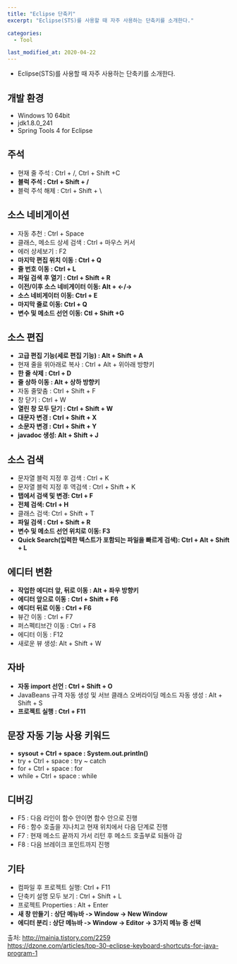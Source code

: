 ```yaml
---
title: "Eclipse 단축키"
excerpt: "Eclipse(STS)를 사용할 때 자주 사용하는 단축키를 소개한다."

categories:
  - Tool

last_modified_at: 2020-04-22
---
```

- Eclipse(STS)를 사용할 때 자주 사용하는 단축키를 소개한다.


## 개발 환경
- Windows 10 64bit
- jdk1.8.0_241
- Spring Tools 4 for Eclipse



## 주석
- 현재 줄 주석 : Ctrl + /, Ctrl + Shift +C
- **블럭 주석 : Ctrl + Shift + /**
- 블럭 주석 해제 : Ctrl + Shift + \



## 소스 네비게이션
- 자동 추천 : Ctrl + Space
- 클래스, 메소드 상세 검색 : Ctrl + 마우스 커서
- 에러 상세보기 : F2
- **마지막 편집 위치 이동 : Ctrl + Q**
- **줄 번호 이동 : Ctrl + L**
- **파일 검색 후 열기 : Ctrl + Shift + R**
- **이전/이후 소스 네비게이터 이동: Alt + ←/→**
- **소스 네비게이터 이동: Ctrl + E**
- **마지막 줄로 이동: Ctrl + Q**
- **변수 및 메소드 선언 이동: Ctl + Shift  +G**



## 소스 편집
- **고급 편집 기능(세로 편집 기능) : Alt + Shift + A**
- 현재 줄을 위아래로 복사 : Ctrl + Alt + 위아래 방향키
- **한 줄 삭제 : Ctrl + D**
- **줄 상하 이동 : Alt + 상하 방향키**
- 자동 줄맞춤 : Ctrl + Shift + F
- 창 닫기 : Ctrl + W
- **열린 창 모두 닫기 : Ctrl + Shift + W**
- **대문자 변경 : Ctrl + Shift + X**
- **소문자 변경 : Ctrl + Shift + Y**
- **javadoc 생성: Alt + Shift + J**



## 소스 검색
- 문자열 블럭 지정 후 검색 : Ctrl + K
- 문자열 블럭 지정 후 역검색 : Ctrl + Shift + K
- **탭에서 검색 및 변경: Ctrl + F**
- **전체 검색: Ctrl + H**
- 클래스 검색: Ctrl + Shift + T
- **파일 검색 : Ctrl + Shift + R**
- **변수 및 메소드 선언 위치로 이동: F3**
- **Quick Search(입력한 텍스트가 포함되는 파일을 빠르게 검색): Ctrl + Alt + Shift + L**



## 에디터 변환
- **작업한 에디터 앞, 뒤로 이동 : Alt + 좌우 방향키**
- **에디터 앞으로 이동 : Ctrl + Shift + F6**
- **에디터 뒤로 이동 : Ctrl +  F6**
- 뷰간 이동 : Ctrl + F7
- 퍼스펙티브간 이동 : Ctrl + F8
- 에디터 이동 : F12
- 새로운 뷰 생성: Alt + Shift + W



## 자바
- **자동 import 선언 : Ctrl + Shift + O**
- JavaBeans 규격 자동 생성 및 서브 클래스 오버라이딩 메소드 자동 생성  : Alt + Shift + S
- **프로젝트 실행 : Ctrl + F11**



## 문장 자동 기능 사용 키워드
- **sysout + Ctrl + space : System.out.println()**
- try  + Ctrl + space : try ~ catch
- for  + Ctrl + space : for
- while  + Ctrl + space : while



## 디버깅
- F5 : 다음 라인이 함수 안이면 함수 안으로 진행
- F6 : 함수 호출을 지나치고 현재 위치에서 다음 단계로 진행
- F7 : 현재 메소드 끝까지 가서 리턴 후 메소드 호출부로 되돌아 감
- F8 : 다음 브레이크 포인트까지 진행



## 기타
- 컴파일 후 프로젝트 실행: Ctrl + F11
- 단축키 설명 모두 보기 : Ctrl + Shift + L
- 프로젝트 Properties : Alt + Enter
- **새 창 만들기 :  상단 메뉴바 -> Window -> New Window**
- **에디터 분리 : 상단 메뉴바 -> Window -> Editor -> 3가지 메뉴 중 선택**

출처: <http://mainia.tistory.com/2259> <br>
<https://dzone.com/articles/top-30-eclipse-keyboard-shortcuts-for-java-program-1>

